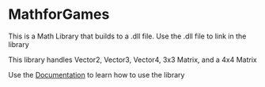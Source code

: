 # MathforGames
This is a Math Library that builds to a .dll file. Use the .dll file to link in the library

This library handles Vector2, Vector3, Vector4, 3x3 Matrix, and a 4x4 Matrix

Use the [Documentation](https://github.com/JoeGuillory/MathforGames/blob/main/MathLibraryDocumentaion.md
) to learn how to use the library
